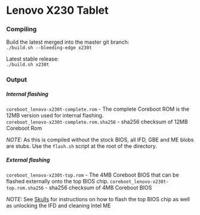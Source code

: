 # Lenovo X230 Tablet

### Compiling
Build the latest merged into the master git branch:  
`./build.sh --bleeding-edge x230t`

Latest stable release:  
 `./build.sh x230t`

### Output
 ##### Internal flashing
`coreboot_lenovo-x230t-complete.rom` - The complete Coreboot ROM is the 12MB version used for internal flashing.   
`coreboot_lenovo-x230t-complete.rom.sha256` - sha256 checksum of 12MB Coreboot Rom

*NOTE:* As this is compiled without the stock BIOS, all IFD, GBE and ME blobs are stubs.  Use the `flash.sh` script at the root of the directory.


##### External flashing
`coreboot_lenovo-x230t-top.rom` - The 4MB Coreboot BIOS that can be flashed externally onto the top BIOS chip.
`coreboot_lenovo-x230t-top.rom.sha256` - sha256 checksum of 4MB Coreboot BIOS

*NOTE:* See [Skulls](https://github.com/merge/skulls/tree/master/x230t) for instructions on how to flash the top BIOS chip as well as unlocking the IFD and cleaning Intel ME
